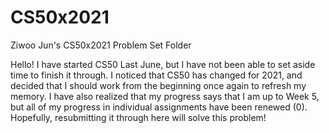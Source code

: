 # CS50x2021
Ziwoo Jun's CS50x2021 Problem Set Folder

Hello! I have started CS50 Last June, but I have not been able to set aside time to finish it through. I noticed that CS50 has changed for 2021, and decided that I should work from the beginning once again to refresh my memory. I have also realized that my progress says that I am up to Week 5, but all of my progress in individual assignments have been renewed (0). Hopefully, resubmitting it through here will solve this problem!
